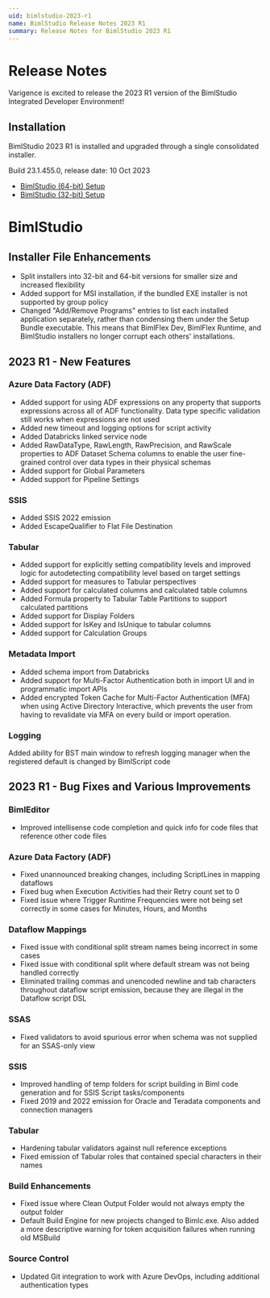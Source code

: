 ```yaml
---
uid: bimlstudio-2023-r1
name: BimlStudio Release Notes 2023 R1
summary: Release Notes for BimlStudio 2023 R1
---
```


# Release Notes

Varigence is excited to release the 2023 R1 version of the BimlStudio Integrated Developer Environment!

## Installation

BimlStudio 2023 R1 is installed and upgraded through a single consolidated installer.

<!--
MANUALLY UPDATE BUILD NUMBER UPON RELEASE
-->

Build 23.1.455.0, release date: 10 Oct 2023

* [BimlStudio (64-bit) Setup](https://varigence.com/downloads/bimlstudiosetup_x64_23.1.455.0.exe)
* [BimlStudio (32-bit) Setup](https://varigence.com/downloads/bimlflexruntimesetup_x86_23.1.455.0.exe)


# BimlStudio

## Installer File Enhancements

* Split installers into 32-bit and 64-bit versions for smaller size and increased flexibility
* Added support for MSI installation, if the bundled EXE installer is not supported by group policy
* Changed "Add/Remove Programs" entries to list each installed application separately, rather than condensing them under the Setup Bundle executable. This means that BimlFlex Dev, BimlFlex Runtime, and BimlStudio installers no longer corrupt each others' installations.

## 2023 R1 - New Features

### Azure Data Factory (ADF)

* Added support for using ADF expressions on any property that supports expressions across all of ADF functionality. Data type specific validation still works when expressions are not used
* Added new timeout and logging options for script activity
* Added Databricks linked service node
* Added RawDataType, RawLength, RawPrecision, and RawScale properties to ADF Dataset Schema columns to enable the user fine-grained control over data types in their physical schemas
* Added support for Global Parameters
* Added support for Pipeline Settings

### SSIS

* Added SSIS 2022 emission
* Added EscapeQualifier to Flat File Destination
 
### Tabular

* Added support for explicitly setting compatibility levels and improved logic for autodetecting compatibility level based on target settings
* Added support for measures to Tabular perspectives
* Added support for calculated columns and calculated table columns
* Added Formula property to Tabular Table Partitions to support calculated partitions
* Added support for Display Folders
* Added support for IsKey and IsUnique to tabular columns
* Added support for Calculation Groups

### Metadata Import

* Added schema import from Databricks
* Added support for Multi-Factor Authentication both in import UI and in programmatic import APIs
* Added encrypted Token Cache for Multi-Factor Authentication (MFA) when using Active Directory Interactive, which prevents the user from having to revalidate via MFA on every build or import operation.

### Logging

Added ability for BST main window to refresh logging manager when the registered default is changed by BimlScript code

## 2023 R1 - Bug Fixes and Various Improvements

### BimlEditor

* Improved intellisense code completion and quick info for code files that reference other code files

### Azure Data Factory (ADF)

* Fixed unannounced breaking changes, including ScriptLines in mapping dataflows
* Fixed bug when Execution Activities had their Retry count set to 0
* Fixed issue where Trigger Runtime Frequencies were not being set correctly in some cases for Minutes, Hours, and Months

### Dataflow Mappings

* Fixed issue with conditional split stream names being incorrect in some cases
* Fixed issue with conditional split where default stream was not being handled correctly
* Eliminated trailing commas and unencoded newline and tab characters throughout dataflow script emission, because they are illegal in the Dataflow script DSL

### SSAS

* Fixed validators to avoid spurious error when schema was not supplied for an SSAS-only view

### SSIS

* Improved handling of temp folders for script building in Biml code generation and for SSIS Script tasks/components
* Fixed 2019 and 2022 emission for Oracle and Teradata components and connection managers

### Tabular

* Hardening tabular validators against null reference exceptions
* Fixed emission of Tabular roles that contained special characters in their names

### Build Enhancements

* Fixed issue where Clean Output Folder would not always empty the output folder
* Default Build Engine for new projects changed to Bimlc.exe. Also added a more descriptive warning for token acquisition failures when running old MSBuild

### Source Control

* Updated Git integration to work with Azure DevOps, including additional authentication types
